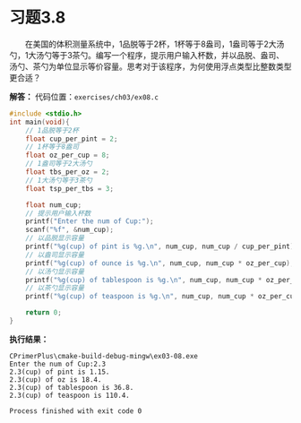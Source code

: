 # 习题3.8

&emsp;&emsp;在美国的体积测量系统中，1品脱等于2杯，1杯等于8盎司，1盎司等于2大汤勺，1大汤勺等于3茶勺。编写一个程序，提示用户输入杯数，并以品脱、盎司、汤勺、茶勺为单位显示等价容量。思考对于该程序，为何使用浮点类型比整数类型更合适？

**解答：**
代码位置：`exercises/ch03/ex08.c`
```c
#include <stdio.h>
int main(void){
    // 1品脱等于2杯
    float cup_per_pint = 2;
    // 1杯等于8盎司
    float oz_per_cup = 8;
    // 1盎司等于2大汤勺
    float tbs_per_oz = 2;
    // 1大汤勺等于3茶勺
    float tsp_per_tbs = 3;

    float num_cup;
    // 提示用户输入杯数
    printf("Enter the num of Cup:");
    scanf("%f", &num_cup);
    // 以品脱显示容量
    printf("%g(cup) of pint is %g.\n", num_cup, num_cup / cup_per_pint);
    // 以盎司显示容量
    printf("%g(cup) of ounce is %g.\n", num_cup, num_cup * oz_per_cup);
    // 以汤勺显示容量
    printf("%g(cup) of tablespoon is %g.\n", num_cup, num_cup * oz_per_cup * tbs_per_oz);
    // 以茶勺显示容量
    printf("%g(cup) of teaspoon is %g.\n", num_cup, num_cup * oz_per_cup * tbs_per_oz * tsp_per_tbs);

    return 0;
}
```

**执行结果：**
```
CPrimerPlus\cmake-build-debug-mingw\ex03-08.exe
Enter the num of Cup:2.3
2.3(cup) of pint is 1.15.
2.3(cup) of oz is 18.4.
2.3(cup) of tablespoon is 36.8.
2.3(cup) of teaspoon is 110.4.

Process finished with exit code 0
```